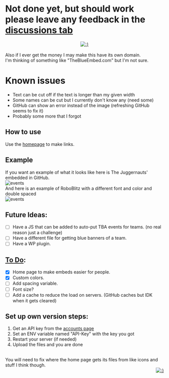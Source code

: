 # Not done yet, but should work please leave any feedback in the [discussions tab](https://github.com/Cool-showTTV/TheBlueAlliance-Embed/discussions)

<div align="center" title="Well hello there! Did you know that a shrimp's heart is in its head?" width="390">
  <a href="#"><img src="https://sonarcloud.io/api/project_badges/measure?project=Cool-showTTV_TheBlueAlliance-Embed&metric=ncloc" title=":)"></a>
  
</div>

<br>
Also if I ever get the money I may make this have its own domain.<br>
I'm thinking of something like "TheBlueEmbed.com" but I'm not sure.

# Known issues
- Text can be cut off if the text is longer than my given width
- Some names can be cut but I currently don't know any (need some)
- GitHub can show an error instead of the image (refreshing GitHub seems to fix it)
- Probably some more that I forgot

## How to use
Use the [homepage](https://thebluealliance-embed.herokuapp.com) to make links.

## Example
If you want an example of what it looks like here is The Juggernauts' embedded in GitHub.<br>
![events](https://thebluealliance-embed.herokuapp.com/?num=1)<br>
And here is an example of RoboBlitz with a different font and color and double spaced<br>
![events](https://thebluealliance-embed.herokuapp.com/?num=3936&font=Candara&color=00f&doubleSpace=true)


## Future Ideas:
- [ ] Have a JS that can be added to auto-put TBA events for teams. (no real reason just a challenge)
- [ ] Have a different file for getting blue banners of a team.
- [ ] Have a WP plugin.

## [To Do](https://github.com/Cool-showTTV/TheBlueAlliance-Embed/projects/1):
- [X] Home page to make embeds easier for people.
- [X] Custom colors.
- [ ] Add spacing variable.
- [ ] Font size?
- [ ] Add a cache to reduce the load on servers. (GitHub caches but IDK when it gets cleared)

## Set up own version steps:
1. Get an API key from the [accounts page](https://www.thebluealliance.com/account#:~:text=0-,Read%20API%20Keys,-Description)
2. Set an ENV variable named "API-Key" with the key you got
3. Restart your server (if needed)
4. Upload the files and you are done
<br>
You will need to fix where the home page gets its files from like icons and stuff I think though.


<div align="right" title="I'm wrong on a lot but hey whats wrong about that!" width="390">
  <a href="https://sonarcloud.io/"><img src="https://sonarcloud.io/images/project_badges/sonarcloud-white.svg" title=":)"></a>
  
</div>
